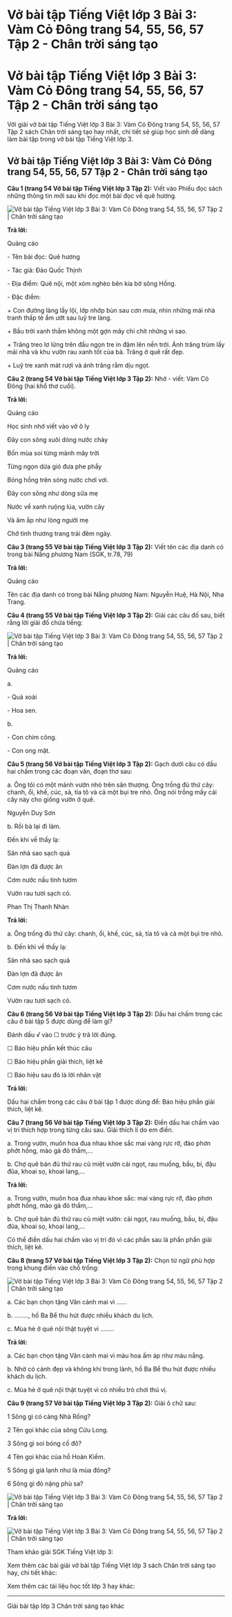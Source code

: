 # Vở bài tập Tiếng Việt lớp 3 Bài 3: Vàm Cỏ Đông trang 54, 55, 56, 57 Tập 2 - Chân trời sáng tạo

# Vở bài tập Tiếng Việt lớp 3 Bài 3: Vàm Cỏ Đông trang 54, 55, 56, 57 Tập 2 - Chân trời sáng tạo

Với giải vở bài tập Tiếng Việt lớp 3 Bài 3: Vàm Cỏ Đông trang 54, 55, 56, 57 Tập 2 sách Chân trời sáng tạo hay nhất, chi tiết sẽ giúp học sinh dễ dàng làm bài tập trong vở bài tập Tiếng Việt lớp 3.

## Vở bài tập Tiếng Việt lớp 3 Bài 3: Vàm Cỏ Đông trang 54, 55, 56, 57 Tập 2 - Chân trời sáng tạo

**Câu 1 (trang 54 Vở bài tập Tiếng Việt lớp 3 Tập 2):** Viết vào Phiếu đọc sách những thông tin mới sau khi đọc một bài đọc về quê hương.

![Vở bài tập Tiếng Việt lớp 3 Bài 3: Vàm Cỏ Đông trang 54, 55, 56, 57 Tập 2 | Chân trời sáng tạo](https://vietjack.com/vbt-tieng-viet-3-ct/images/bai-3-vam-co-dong.PNG)

**Trả lời:**

Quảng cáo

\- Tên bài đọc: Quê hương

\- Tác giả: Đào Quốc Thịnh 

\- Địa điểm: Quê nội, một xóm nghèo bên kia bờ sông Hồng.

\- Đặc điểm:

\+ Con đường làng lầy lội, lớp nhớp bùn sau cơn mưa, nhìn những mái nhà tranh thấp tè ẩm ướt sau luỹ tre làng. 

\+ Bầu trời xanh thẳm không một gợn mây chi chít những vì sao. 

\+ Trăng treo lơ lửng trên đầu ngọn tre in đậm lên nền trời. Ánh trăng trùm lấy mái nhà và khu vườn rau xanh tốt của bà. Trăng ở quê rất đẹp. 

\+ Luỹ tre xanh mát rượi và ánh trăng rằm dịu ngọt. 

**Câu 2 (trang 54 Vở bài tập Tiếng Việt lớp 3 Tập 2):** Nhớ - viết: Vàm Cỏ Đông (hai khổ thơ cuối).

**Trả lời:**

Quảng cáo

Học sinh nhớ viết vào vở ô ly

Đây con sông xuôi dòng nước chảy 

Bốn mùa soi từng mảnh mây trời 

Từng ngọn dừa gió đưa phe phẩy 

Bóng hồng trên sóng nước chơi vơi.

  


Đây con sông như dòng sữa mẹ

Nước về xanh ruộng lúa, vườn cây 

Và ăm ắp như lòng người mẹ 

Chở tình thương trang trải đêm ngày.

**Câu 3 (trang 55 Vở bài tập Tiếng Việt lớp 3 Tập 2):** Viết tên các địa danh có trong bài Nắng phương Nam (SGK, tr.78, 79)

**Trả lời:**

Quảng cáo

Tên các địa danh có trong bài Nắng phương Nam: Nguyễn Huệ, Hà Nội, Nha Trang.

**Câu 4 (trang 55 Vở bài tập Tiếng Việt lớp 3 Tập 2):** Giải các câu đố sau, biết rằng lời giải đố chứa tiếng:

![Vở bài tập Tiếng Việt lớp 3 Bài 3: Vàm Cỏ Đông trang 54, 55, 56, 57 Tập 2 | Chân trời sáng tạo](https://vietjack.com/vbt-tieng-viet-3-ct/images/bai-3-vam-co-dong-1.PNG)

**Trả lời:**

Quảng cáo

a. 

\- Quả xoài

\- Hoa sen.

b. 

\- Con chim công.

\- Con ong mật.

**Câu 5 (trang 56 Vở bài tập Tiếng Việt lớp 3 Tập 2):** Gạch dưới câu có dấu hai chấm trong các đoạn văn, đoạn thơ sau:

a. Ông tôi có một mảnh vườn nhỏ trên sân thượng. Ông trồng đủ thứ cây: chanh, ổi, khế, cúc, sả, tía tô và cả một bụi tre nhỏ. Ông nói trồng mấy cái cây này cho giống vườn ở quê.

Nguyễn Duy Sơn 

b. Rồi bà lại đi làm. 

Đến khi về thấy lạ: 

Sân nhà sao sạch quả 

Đàn lợn đã được ăn 

Cơm nước nấu tinh tươm 

Vườn rau tươi sạch cỏ.

Phan Thị Thanh Nhàn

**Trả lời:**

a. Ông trồng đủ thứ cây: chanh, ổi, khế, cúc, sả, tía tô và cả một bụi tre nhỏ. 

b. Đến khi về thấy lạ: 

Sân nhà sao sạch quả 

Đàn lợn đã được ăn 

Cơm nước nấu tinh tươm 

Vườn rau tươi sạch cỏ.

**Câu 6 (trang 56 Vở bài tập Tiếng Việt lớp 3 Tập 2):** Dấu hai chấm trong các câu ở bài tập 5 được dùng để làm gì?

Đánh dấu √ vào ☐ trước ý trả lời đúng.

☐ Báo hiệu phần kết thúc câu

☐ Báo hiệu phần giải thích, liệt kê

☐ Báo hiệu sau đó là lời nhân vật

**Trả lời:**

Dấu hai chấm trong các câu ở bài tập 1 được dùng để: Báo hiệu phần giải thích, liệt kê.

**Câu 7 (trang 56 Vở bài tập Tiếng Việt lớp 3 Tập 2):** Điền dấu hai chấm vào vị trí thích hợp trong từng câu sau. Giải thích lí do em điền.

a. Trong vườn, muôn hoa đua nhau khoe sắc mai vàng rực rỡ, đào phơn phớt hồng, mào gà đỏ thắm,... 

b. Chợ quê bán đủ thứ rau củ miệt vườn cải ngọt, rau muống, bầu, bí, đậu đũa, khoai sọ, khoai lang,...

**Trả lời:**

a. Trong vườn, muôn hoa đua nhau khoe sắc: mai vàng rực rỡ, đào phơn phớt hồng, mào gà đỏ thắm,... 

b. Chợ quê bán đủ thứ rau củ miệt vườn: cải ngọt, rau muống, bầu, bí, đậu đũa, khoai sọ, khoai lang,...

Có thể điền dấu hai chấm vào vị trí đó vì các phần sau là phần phần giải thích, liệt kê. 

**Câu 8 (trang 57 Vở bài tập Tiếng Việt lớp 3 Tập 2):** Chọn từ ngữ phù hợp trong khung điền vào chỗ trống:

![Vở bài tập Tiếng Việt lớp 3 Bài 3: Vàm Cỏ Đông trang 54, 55, 56, 57 Tập 2 | Chân trời sáng tạo](https://vietjack.com/vbt-tieng-viet-3-ct/images/bai-3-vam-co-dong-2.PNG)

a. Các bạn chọn tặng Vân cành mai vì …… 

b. …….., hồ Ba Bể thu hút được nhiều khách du lịch.

c. Mùa hè ở quê nội thật tuyệt vì ……..

**Trả lời:**

a. Các bạn chọn tặng Vân cành mai vì màu hoa ấm áp như màu nắng. 

b. Nhờ có cảnh đẹp và không khí trong lành, hồ Ba Bể thu hút được nhiều khách du lịch.

c. Mùa hè ở quê nội thật tuyệt vì có nhiều trò chơi thú vị.

**Câu 9 (trang 57 Vở bài tập Tiếng Việt lớp 3 Tập 2):** Giải ô chữ sau:

1 Sông gì có cảng Nhà Rồng? 

2 Tên gọi khác của sông Cửu Long. 

3 Sông gì soi bóng cố đô? 

4 Tên gọi khác của hồ Hoàn Kiếm. 

5 Sông gì giá lạnh như là mùa đông? 

6 Sông gì đỏ nặng phù sa?

![Vở bài tập Tiếng Việt lớp 3 Bài 3: Vàm Cỏ Đông trang 54, 55, 56, 57 Tập 2 | Chân trời sáng tạo](https://vietjack.com/vbt-tieng-viet-3-ct/images/bai-3-vam-co-dong-3.PNG)

**Trả lời:**

![Vở bài tập Tiếng Việt lớp 3 Bài 3: Vàm Cỏ Đông trang 54, 55, 56, 57 Tập 2 | Chân trời sáng tạo](https://vietjack.com/vbt-tieng-viet-3-ct/images/bai-3-vam-co-dong-4.PNG)

Tham khảo giải SGK Tiếng Việt lớp 3:

Xem thêm các bài giải vở bài tập Tiếng Việt lớp 3 sách Chân trời sáng tạo hay, chi tiết khác:

Xem thêm các tài liệu học tốt lớp 3 hay khác:

* * *

Giải bài tập lớp 3 Chân trời sáng tạo khác
